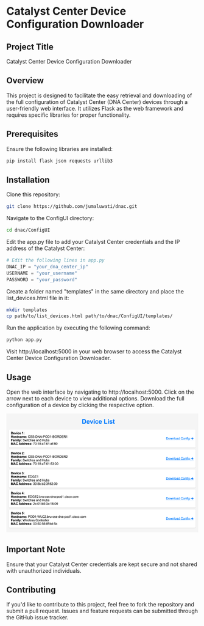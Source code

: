 # Catalyst Center Device Configuration Downloader

## Project Title
Catalyst Center Device Configuration Downloader


## Overview
This project is designed to facilitate the easy retrieval and downloading of the full configuration of Catalyst Center (DNA Center) devices through a user-friendly web interface. It utilizes Flask as the web framework and requires specific libraries for proper functionality.


## Prerequisites
Ensure the following libraries are installed:

```bash
pip install flask json requests urllib3
```


## Installation

Clone this repository:

```bash
git clone https://github.com/jumaluwati/dnac.git
```

Navigate to the ConfigUI directory:

```bash
cd dnac/ConfigUI
```

Edit the app.py file to add your Catalyst Center credentials and the IP address of the Catalyst Center:

```python
# Edit the following lines in app.py
DNAC_IP = "your_dna_center_ip"
USERNAME = "your_username"
PASSWORD = "your_password"
```

Create a folder named "templates" in the same directory and place the list_devices.html file in it:

```bash
mkdir templates
cp path/to/list_devices.html path/to/dnac/ConfigUI/templates/
```

Run the application by executing the following command:

```bash
python app.py
```

Visit http://localhost:5000 in your web browser to access the Catalyst Center Device Configuration Downloader.


## Usage

Open the web interface by navigating to http://localhost:5000.
Click on the arrow next to each device to view additional options.
Download the full configuration of a device by clicking the respective option.



![Catalyst Center Device Config Downloader](https://github.com/jumaluwati/dnac/raw/main/ConfigUI/Collateral/screenshot1.png)



## Important Note

Ensure that your Catalyst Center credentials are kept secure and not shared with unauthorized individuals.


## Contributing

If you'd like to contribute to this project, feel free to fork the repository and submit a pull request. Issues and feature requests can be submitted through the GitHub issue tracker.

